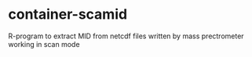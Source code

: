 # container-scamid
R-program to extract MID from netcdf files written by mass prectrometer working in scan mode

